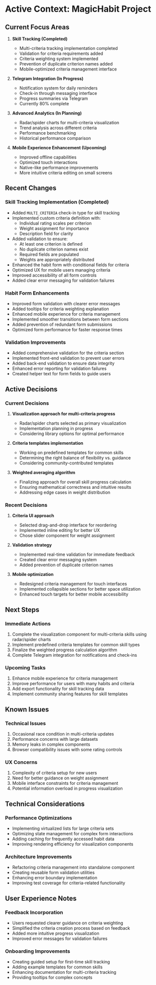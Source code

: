 # Active Context: MagicHabit Project

## Current Focus Areas

1. **Skill Tracking (Completed)**
   - Multi-criteria tracking implementation completed
   - Validation for criteria requirements added
   - Criteria weighting system implemented
   - Prevention of duplicate criterion names added
   - Mobile-optimized criteria management interface

2. **Telegram Integration (In Progress)**
   - Notification system for daily reminders
   - Check-in through messaging interface
   - Progress summaries via Telegram
   - Currently 80% complete

3. **Advanced Analytics (In Planning)**
   - Radar/spider charts for multi-criteria visualization
   - Trend analysis across different criteria
   - Performance benchmarking
   - Historical performance comparison

4. **Mobile Experience Enhancement (Upcoming)**
   - Improved offline capabilities
   - Optimized touch interactions
   - Native-like performance improvements
   - More intuitive criteria editing on small screens

## Recent Changes

### Skill Tracking Implementation (Completed)
- Added `MULTI_CRITERIA` check-in type for skill tracking
- Implemented custom criteria definition with:
  - Individual rating scales per criterion
  - Weight assignment for importance
  - Description field for clarity
- Added validation to ensure:
  - At least one criterion is defined
  - No duplicate criterion names exist
  - Required fields are populated
  - Weights are appropriately distributed
- Enhanced the habit form with conditional fields for criteria
- Optimized UX for mobile users managing criteria
- Improved accessibility of all form controls
- Added clear error messaging for validation failures

### Habit Form Enhancements
- Improved form validation with clearer error messages
- Added tooltips for criteria weighting explanation
- Enhanced mobile experience for criteria management
- Implemented smoother transitions between form sections
- Added prevention of redundant form submissions
- Optimized form performance for faster response times

### Validation Improvements
- Added comprehensive validation for the criteria section
- Implemented front-end validation to prevent user errors
- Added back-end validation to ensure data integrity
- Enhanced error reporting for validation failures
- Created helper text for form fields to guide users

## Active Decisions

### Current Decisions
1. **Visualization approach for multi-criteria progress**
   - Radar/spider charts selected as primary visualization
   - Implementation planning in progress
   - Considering library options for optimal performance

2. **Criteria templates implementation**
   - Working on predefined templates for common skills
   - Determining the right balance of flexibility vs. guidance
   - Considering community-contributed templates

3. **Weighted averaging algorithm**
   - Finalizing approach for overall skill progress calculation
   - Ensuring mathematical correctness and intuitive results
   - Addressing edge cases in weight distribution

### Recent Decisions
1. **Criteria UI approach**
   - Selected drag-and-drop interface for reordering
   - Implemented inline editing for better UX
   - Chose slider component for weight assignment

2. **Validation strategy**
   - Implemented real-time validation for immediate feedback
   - Created clear error messaging system
   - Added prevention of duplicate criterion names

3. **Mobile optimization**
   - Redesigned criteria management for touch interfaces
   - Implemented collapsible sections for better space utilization
   - Enhanced touch targets for better mobile accessibility

## Next Steps

### Immediate Actions
1. Complete the visualization component for multi-criteria skills using radar/spider charts
2. Implement predefined criteria templates for common skill types
3. Finalize the weighted progress calculation algorithm
4. Complete Telegram integration for notifications and check-ins

### Upcoming Tasks
1. Enhance mobile experience for criteria management
2. Improve performance for users with many habits and criteria
3. Add export functionality for skill tracking data
4. Implement community sharing features for skill templates

## Known Issues

### Technical Issues
1. Occasional race condition in multi-criteria updates
2. Performance concerns with large datasets
3. Memory leaks in complex components
4. Browser compatibility issues with some rating controls

### UX Concerns
1. Complexity of criteria setup for new users
2. Need for better guidance on weight assignment
3. Mobile interface constraints for criteria management
4. Potential information overload in progress visualization

## Technical Considerations

### Performance Optimizations
- Implementing virtualized lists for large criteria sets
- Optimizing state management for complex form interactions
- Adding caching for frequently accessed habit data
- Improving rendering efficiency for visualization components

### Architecture Improvements
- Refactoring criteria management into standalone component
- Creating reusable form validation utilities
- Enhancing error boundary implementation
- Improving test coverage for criteria-related functionality

## User Experience Notes

### Feedback Incorporation
- Users requested clearer guidance on criteria weighting
- Simplified the criteria creation process based on feedback
- Added more intuitive progress visualization
- Improved error messages for validation failures

### Onboarding Improvements
- Creating guided setup for first-time skill tracking
- Adding example templates for common skills
- Enhancing documentation for multi-criteria tracking
- Providing tooltips for complex concepts
